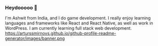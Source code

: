 ### Heydooooo 👋

I'm Ashwit from India, and I do game development. I really enjoy learning languages and frameworks like React and React Native, as well as work in WordPress. I am currently learning full stack web development.
https://arturssmirnovs.github.io/github-profile-readme-generator/images/banner.png
